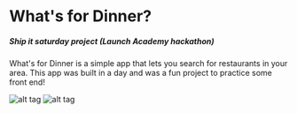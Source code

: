 # What's for Dinner?

##### Ship it saturday project (Launch Academy hackathon)

What's for Dinner is a simple app that lets you search for restaurants in your area. This app was built in a day and was a fun project to practice some front end!

![alt tag](https://cloud.githubusercontent.com/assets/6216931/3634713/17b91b80-0f44-11e4-9ec7-40dd1ebb35a9.png)
![alt tag](https://cloud.githubusercontent.com/assets/6216931/3634712/15322122-0f44-11e4-8f34-25613e06abb1.png)

